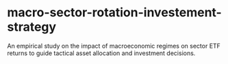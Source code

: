 # macro-sector-rotation-investement-strategy
An empirical study on the impact of macroeconomic regimes on sector ETF returns to guide tactical asset allocation and investment decisions.
